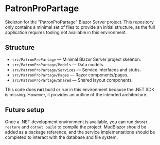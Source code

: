 # PatronProPartage

Skeleton for the "PatronProPartage" Blazor Server project. This repository only contains a minimal set of files to provide an initial structure, as the full application requires tooling not available in this environment.


## Structure

- `src/PatronProPartage` — Minimal Blazor Server project skeleton.
- `src/PatronProPartage/Models` — Data models.
- `src/PatronProPartage/Services` — Service interfaces and stubs.
- `src/PatronProPartage/Pages` — Razor components/pages.
- `src/PatronProPartage/Shared` — Shared layout components.

This code does **not** build or run in this environment because the .NET SDK is missing. However, it provides an outline of the intended architecture.

## Future setup

Once a .NET development environment is available, you can run `dotnet restore` and `dotnet build` to compile the project. MudBlazor should be added as a package reference, and the service implementations should be completed to interact with the database and file system.
